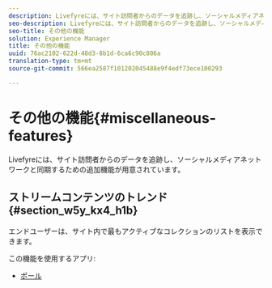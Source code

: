 ```yaml
---
description: Livefyreには、サイト訪問者からのデータを追跡し、ソーシャルメディアネットワークと同期するための追加機能が用意されています。
seo-description: Livefyreには、サイト訪問者からのデータを追跡し、ソーシャルメディアネットワークと同期するための追加機能が用意されています。
seo-title: その他の機能
solution: Experience Manager
title: その他の機能
uuid: 76ac2102-622d-48d3-8b1d-6ca6c90c806a
translation-type: tm+mt
source-git-commit: 566ea2587f101202045488e9f4edf73ece100293

---
```



# その他の機能{#miscellaneous-features}

Livefyreには、サイト訪問者からのデータを追跡し、ソーシャルメディアネットワークと同期するための追加機能が用意されています。

## ストリームコンテンツのトレンド {#section_w5y_kx4_h1b}

エンドユーザーは、サイト内で最もアクティブなコレクションのリストを表示できます。

この機能を使用するアプリ:

* [ポール](../c-about-apps/c-polls-app/c-polls-app.md#c_polls_app)

